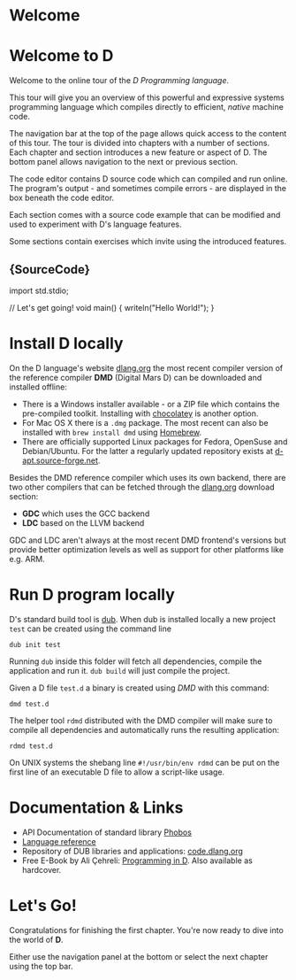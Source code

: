 # Welcome
# Welcome to D

Welcome to the online tour of the *D Programming language*.

This tour will give you an overview of this powerful and expressive systems
programming language which compiles directly to efficient, *native*
machine code.

The navigation bar at the top of the page allows quick access to the content
of this tour. The tour is divided into chapters with a number of sections.
Each chapter and section introduces a new feature or aspect of D. The bottom
panel allows navigation to the next or previous section.

The code editor contains D source code which can compiled and run online.
The program's output - and sometimes compile errors - are displayed 
in the box beneath the code editor.

Each section comes with a source code example that can be modified and used
to experiment with D's language features.

Some sections contain exercises which invite using the introduced
features.

## {SourceCode}

import std.stdio;

// Let's get going!
void main() {
    writeln("Hello World!");
}

# Install D locally

On the D language's website [dlang.org](http://www.dlang.org) the most recent
compiler version of the reference compiler **DMD** (Digital Mars D)
can be downloaded and installed offline:

* There is a Windows installer available - or a ZIP file which
  contains the pre-compiled toolkit. Installing with
  [chocolatey](https://chocolatey.org/packages/dmd)
  is another option.
* For Mac OS X there is a `.dmg` package. The most recent can also be installed
  with `brew install dmd` using [Homebrew](http://brew.sh).
* There are officially supported Linux packages for Fedora, OpenSuse and
  Debian/Ubuntu. For the latter a regularly updated repository exists
  at [d-apt.source-forge.net](http://d-apt.source-forge.net).

Besides the DMD reference compiler which uses its own backend, there are
two other compilers that can be fetched through the
[dlang.org](http://www.dlang.org) download section:

* **GDC** which uses the GCC backend
* **LDC** based on the LLVM backend

GDC and LDC aren't always at the most recent DMD frontend's versions 
but provide better optimization levels as well as support
for other platforms like e.g. ARM.

# Run D program locally

D's standard build tool is [dub](http://code.dlang.org). When dub is 
installed locally a new project `test` can be created using 
the command line

    dub init test

Running `dub` inside this folder will fetch all dependencies, compile the
application and run it. `dub build` will just compile the project.

Given a D file `test.d` a binary is created using *DMD* with this command:

    dmd test.d

The helper tool `rdmd` distributed with the DMD compiler
will make sure to compile all dependencies and automatically runs
the resulting application:

    rdmd test.d

On UNIX systems the shebang line `#!/usr/bin/env rdmd` can be put
on the first line of an executable D file to allow a script-like
usage.

# Documentation & Links

* API Documentation of standard library [Phobos](https://dlang.org/phobos)
* [Language reference](https://dlang.org/spec/)
* Repository of DUB libraries and applications: [code.dlang.org](http://code.dlang.org)
* Free E-Book by Ali Çehreli: [Programming in D](http://ddili.org/ders/d.en/). Also
  available as hardcover.

# Let's Go!

Congratulations for finishing the first chapter. You're now ready to dive
into the world of **D**.

Either use the navigation panel at the bottom or select the next chapter
using the top bar.
